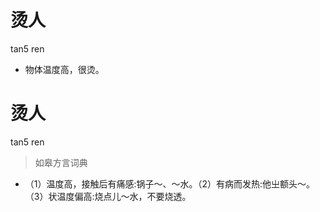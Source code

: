 # 烫人
tan5 ren
- 物体温度高，很烫。


# 烫人
tan5 ren
> 如皋方言词典
- （1）温度高，接触后有痛感:锅子～、～水。（2）有病而发热:他㞢额头～。（3）状温度偏高:烧点儿～水，不要烧透。
